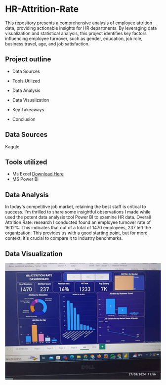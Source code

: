 # HR-Attrition-Rate
This repository presents a comprehensive analysis of employee attrition data, providing actionable insights for HR departments. By leveraging data visualization and statistical analysis, this project identifies key factors influencing employee turnover, such as gender, education, job role, business travel, age, and job satisfaction.


## Project outline

- Data Sources

- Tools Utilized

- Data Analysis

- Data Visualization

- Key Takeaways

- Conclusion

## Data Sources

Kaggle

## Tools utilized

- Ms Excel [Download Here](www.microsoft.com)
- MS Power BI

## Data Analysis
In today's competitive job market, retaining the best staff is critical to success. I'm thrilled to share some insightful observations I made while used the potent data analysis tool Power BI to examine HR data. Overall Attrition Rate: research I conducted found an employee turnover rate of 16.12%. This indicates that out of a total of 1470 employees, 237 left the organization. This provides us with a good starting point, but for more context, it's crucial to compare it to industry benchmarks. 

## Data Visualization

![](HR.JPG)

